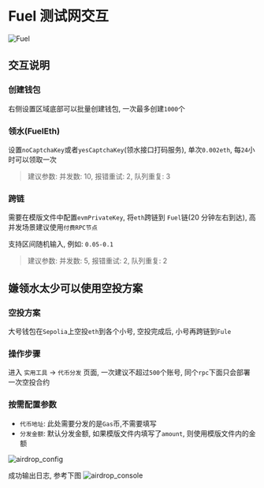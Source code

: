 # Fuel 测试网交互

![Fuel](/project/fuel/fuel.png)

## 交互说明

### 创建钱包

右侧设置区域底部可以批量创建钱包, 一次最多创建`1000`个

### 领水(FuelEth)

设置`noCaptchaKey`或者`yesCaptchaKey`(领水接口打码服务), 单次`0.002eth`, 每`24`小时可以领取一次

> 建议参数: 并发数: 10, 报错重试: 2, 队列重复: 3

### 跨链

需要在模版文件中配置`evmPrivateKey`, 将`eth`跨链到 `Fuel`链(20 分钟左右到达), 高并发场景建议使用`付费RPC节点`

支持区间随机输入, 例如: `0.05-0.1`

> 建议参数: 并发数: 5, 报错重试: 2, 队列重复: 2

## 嫌领水太少可以使用空投方案

### 空投方案

大号钱包在`Sepolia`上空投`eth`到各个小号, 空投完成后, 小号再跨链到`Fule`

### 操作步骤

进入 `实用工具` -> `代币分发` 页面, 一次建议不超过`500`个账号, 同个`rpc`下面只会部署一次空投合约

### 按需配置参数

- `代币地址`: 此处需要分发的是`Gas`币,不需要填写
- `分发金额`: 默认分发金额, 如果模版文件内填写了`amount`, 则使用模版文件内的金额

![airdrop_config](/project/morphl2/airdrop_config.png)

成功输出日志, 参考下图
![airdrop_console](/project/morphl2/airdrop_console.png)
